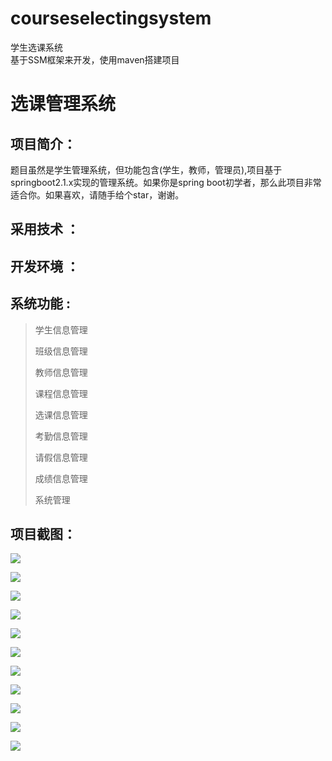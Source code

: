 # courseselectingsystem
学生选课系统  
基于SSM框架来开发，使用maven搭建项目

# 选课管理系统

## 项目简介：

题目虽然是学生管理系统，但功能包含(学生，教师，管理员),项目基于springboot2.1.x实现的管理系统。如果你是spring boot初学者，那么此项目非常适合你。如果喜欢，请随手给个star，谢谢。

## 采用技术 ：  

## 开发环境 ：  

## 系统功能 :  

> 学生信息管理
>
> 班级信息管理
>
> 教师信息管理
>
> 课程信息管理
>
> 选课信息管理
>
> 考勤信息管理
>
> 请假信息管理
>
> 成绩信息管理
>
> 系统管理

## 项目截图：

![](https://gitee.com/ZeroWdd/studentmanager/raw/master/项目截图/1.png)

![](https://gitee.com/ZeroWdd/studentmanager/raw/master/项目截图/2.png)

![](https://gitee.com/ZeroWdd/studentmanager/raw/master/项目截图/3.png)

![](https://gitee.com/ZeroWdd/studentmanager/raw/master/项目截图/4.png)

![](https://gitee.com/ZeroWdd/studentmanager/raw/master/项目截图/5.png)

![](https://gitee.com/ZeroWdd/studentmanager/raw/master/项目截图/6.jpg)

![](https://gitee.com/ZeroWdd/studentmanager/raw/master/项目截图/7.jpg)

![](https://gitee.com/ZeroWdd/studentmanager/raw/master/项目截图/8.jpg)

![](https://gitee.com/ZeroWdd/studentmanager/raw/master/项目截图/9.jpg)

![](https://gitee.com/ZeroWdd/studentmanager/raw/master/项目截图/10.jpg)

![](https://gitee.com/ZeroWdd/studentmanager/raw/master/%E9%A1%B9%E7%9B%AE%E6%88%AA%E5%9B%BE/11.jpg)


